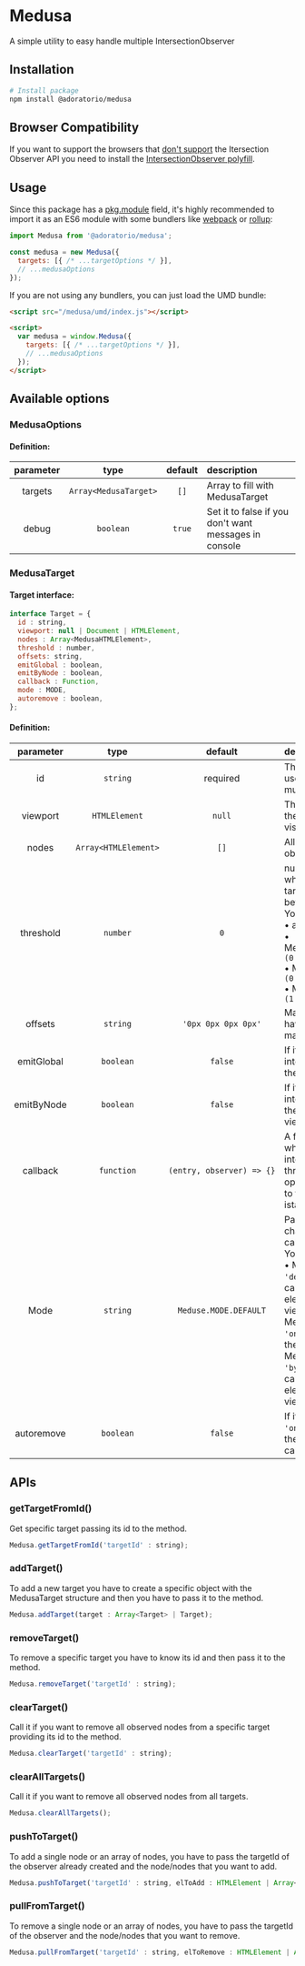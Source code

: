 # Medusa
A simple utility to easy handle multiple IntersectionObserver

## Installation
``` sh
# Install package
npm install @adoratorio/medusa
```


## Browser Compatibility
If you want to support the browsers that [don't support](https://developer.mozilla.org/en-US/docs/Web/API/Intersection_Observer_API#browser_compatibility) the Itersection Observer API you need to install the [IntersectionObserver polyfill](https://github.com/w3c/IntersectionObserver/tree/master/polyfill).


## Usage
Since this package has a [pkg.module](https://github.com/rollup/rollup/wiki/pkg.module) field, it's highly recommended to import it as an ES6 module with some bundlers like [webpack](https://webpack.js.org/) or [rollup](https://rollupjs.org/):

```js
import Medusa from '@adoratorio/medusa';

const medusa = new Medusa({
  targets: [{ /* ...targetOptions */ }],
  // ...medusaOptions
});
```

If you are not using any bundlers, you can just load the UMD bundle:

```html
<script src="/medusa/umd/index.js"></script>

<script>
  var medusa = window.Medusa({
    targets: [{ /* ...targetOptions */ }],
    // ...medusaOptions
  });
</script>
```


## Available options

### MedusaOptions
#### Definition:
| parameter | type | default | description |
| :-------: | :--: | :-----: | :---------- |
| targets | `Array<MedusaTarget>` | `[]` | Array to fill with MedusaTarget |
| debug | `boolean` | `true` | Set it to false if you don't want messages in console |


### MedusaTarget

#### Target interface:
```js
interface Target = {
  id : string,
  viewport: null | Document | HTMLElement,
  nodes : Array<MedusaHTMLElement>,
  threshold : number,
  offsets: string,
  emitGlobal : boolean,
  emitByNode : boolean,
  callback : Function,
  mode : MODE,
  autoremove : boolean,
};
```

#### Definition:
| parameter | type | default | description |
| :-------: | :--: | :-----: | :---------- |
| id | `string` | required | The Observer identifier, usefull in case you add multiple observer. |
| viewport | `HTMLElement` | `null` | The element that is used as the viewport for checking visibility of the target.|
| nodes | `Array<HTMLElement>` | `[]` | All nodes you want to observe. |
| threshold | `number` | `0` | numbers which indicate at what percentage of the target's visibility, a float value between `(0, 1)`.<br>You can use:<br>• a float number <br>• Medusa.THRESHOLD.BEARLY `(0.0)`<br>• Medusa.THRESHOLD.HALF `(0.5)`<br>• Medusa.THRESHOLD.FULL `(1.0)` |
| offsets | `string` | `'0px 0px 0px 0px'` | Margin around the root. Can have values similar to the CSS margin property |
| emitGlobal | `boolean` | `false` | If it's true, Medusa emit the intersection custom event on the window |
| emitByNode | `boolean` | `false` | If it's true, Medusa emit the intersection custom event on the node that intersect the viewport |
| callback | `function` | `(entry, observer) => {}` | A function that is executed whenever an element intersect the viewport threshold that you set in the options. You have the access to the single entry and the istance of the observer. |
| Mode | `string` | `Meduse.MODE.DEFAULT` | Parameter that permit to change how many time the callback is execute.<br>You can use:<br>• Medusa.MODE.DEFAULT or `'default'`: trigger the callback every time the element intersect the viewport threshold.<br>Medusa.MODE.ONCE or `'once'`: trigger the callback the only once.<br>Medusa.MODE.BYPIXELS or `'byPixel'`: trigger the callback every pixel when the element observed is in viewport.<br> |
| autoremove | `boolean` | `false` | If it's true and the mode is `'once'` , Medusa autoremove the target once all nodes callback are triggered |


## APIs

### getTargetFromId()
Get specific target passing its id to the method.
```js
Medusa.getTargetFromId('targetId' : string);
```

### addTarget()
To add a new target you have to create a specific object with the MedusaTarget structure and then you have to pass it to the method.
```js
Medusa.addTarget(target : Array<Target> | Target);
```

### removeTarget()
To remove a specific target you have to know its id and then pass it to the method.
```js
Medusa.removeTarget('targetId' : string);
```

### clearTarget()
Call it if you want to remove all observed nodes from a specific target providing its id to the method.
```js
Medusa.clearTarget('targetId' : string);
```

### clearAllTargets()
Call it if you want to remove all observed nodes from all targets.
```js
Medusa.clearAllTargets();
```

### pushToTarget()
To add a single node or an array of nodes, you have to pass the targetId of the observer already created and the node/nodes that you want to add.
```js
Medusa.pushToTarget('targetId' : string, elToAdd : HTMLElement | Array<HTMLElement>);
```

### pullFromTarget()
To remove a single node or an array of nodes, you have to pass the targetId of the observer and the node/nodes that you want to remove.
```js
Medusa.pullFromTarget('targetId' : string, elToRemove : HTMLElement | Array<HTMLElement>);
```
